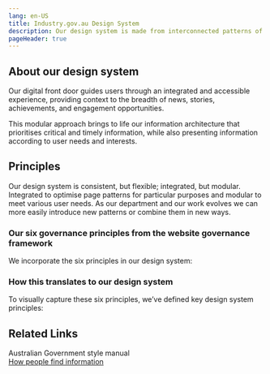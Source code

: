 ```yaml
---
lang: en-US
title: Industry.gov.au Design System
description: Our design system is made from interconnected patterns of repeating elements that combine to create a cohesive experience.  
pageHeader: true
---
```


## About our design system

<p class="h4 fw-normal">Our digital front door guides users through an integrated and accessible experience, providing context to the breadth of news, stories, achievements, and engagement opportunities.</p>

<p class="h4 fw-normal mb-4">This modular approach brings to life our information architecture that prioritises critical and timely information, while also presenting information according to user needs and interests.</p>

<Cards :contents="[
{ title: 'Foundations', linkUrl: '/foundations', linkText: 'Visit Page', text: 'These are our visual styles to create the look and feel of our department’s interconnected web presence.' },
{ title: 'Components', linkUrl: '/components', linkText: 'Visit Page', text: 'Components are reusable patterns for our content types. They are building blocks that come together to create modular page patterns.' },
{ title: 'Page Patterns', linkUrl: '/page-patterns', linkText: 'Visit Page', text: 'These are distinct layouts that help to present information in order of timeliness and relevance, and to aid content discovery.' }
]"/>

## Principles

Our design system is consistent, but flexible; integrated, but modular. Integrated to optimise page patterns for particular purposes and modular to meet various user needs. As our department and our work evolves we can more easily introduce new patterns or combine them in new ways.

### Our six governance principles from the website governance framework

We incorporate the six principles in our design system:

<BigList :lists="[
'Information integrity',
'Content management',
'User focus',
'Digital first',
'Accessibility',
'Readability',
]"/>

### How this translates to our design system

To visually capture these six principles, we’ve defined key design system principles:

<Columns :contents="[
{ title: 'People First', text: 'Our UI has no needless parts. Each element contributes to an accessible, scalable experience.<br/><br/>We place critical information in the use\'s focus and guide them with hierarchy and curation, using intuitive text styles, interactions, component designs, and page patterns.' },
{ title: 'Interconnected', text: 'Our design system connects relevant, topic-based content with contextual navigation patterns and integrated hierarchy.<br/><br/>Hub, topic and sub-topic pages relate content and allow users to self-select, drill further into information, and discover interests along the way.' },
{ title: 'Transparent', text: 'Our page patterns emphasise critical information, then contextually weave in news, publications, and events.<br/><br/>We curate related content through modular cards and offer users intuitive navigation patterns to search for and explore topics of interest.' },
]"/>

## Related Links

<div class="d-flex flex-nowrap justify-content-between border-top border-bottom py-1 mt-1">
     <div class="me-2">Australian Government style manual</div>
     <div>
          <a href="#" class="d-flex align-items-center"><span class="me-1">How people find information</span><ArrowRight/></a>
     </div>
</div>
